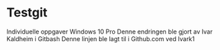 # Testgit
Individuelle oppgaver
Windows 10 Pro
Denne endringen ble gjort av Ivar Kaldheim i Gitbash
Denne linjen ble lagt til i Github.com ved Ivark1
